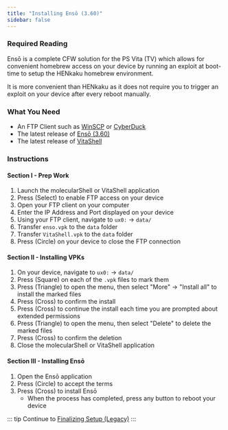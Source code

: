 ```yaml
---
title: "Installing Ensō (3.60)"
sidebar: false
---
```


### Required Reading

Ensō is a complete CFW solution for the PS Vita (TV) which allows for convenient homebrew access on your device by running an exploit at boot-time to setup the HENkaku homebrew environment.

It is more convenient than HENkaku as it does not require you to trigger an exploit on your device after every reboot manually.

### What You Need

* An FTP Client such as [WinSCP](https://winscp.net/) or [CyberDuck](https://cyberduck.io/)
* The latest release of [Ensō (3.60)](https://github.com/henkaku/enso/releases/latest/)
* The latest release of [VitaShell](https://github.com/TheOfficialFloW/VitaShell/releases/latest)

### Instructions

#### Section I - Prep Work

1. Launch the molecularShell or VitaShell application
1. Press (Select) to enable FTP access on your device
1. Open your FTP client on your computer
1. Enter the IP Address and Port displayed on your device
1. Using your FTP client, navigate to `ux0:` -> `data/`
1. Transfer `enso.vpk` to the `data` folder
1. Transfer `VitaShell.vpk` to the `data` folder
1. Press (Circle) on your device to close the FTP connection

#### Section II - Installing VPKs

1. On your device, navigate to `ux0:` -> `data/`
1. Press (Square) on each of the `.vpk` files to mark them
1. Press (Triangle) to open the menu, then select "More" -> "Install all" to install the marked files
1. Press (Cross) to confirm the install
1. Press (Cross) to continue the install each time you are prompted about extended permissions
1. Press (Triangle) to open the menu, then select "Delete" to delete the marked files
1. Press (Cross) to confirm the deletion
1. Close the molecularShell or VitaShell application

#### Section III - Installing Ensō

1. Open the Ensō application
1. Press (Circle) to accept the terms
1. Press (Cross) to install Ensō
    + When the process has completed, press any button to reboot your device

::: tip
Continue to [Finalizing Setup (Legacy)](/finalizing-setup-(legacy))
:::
